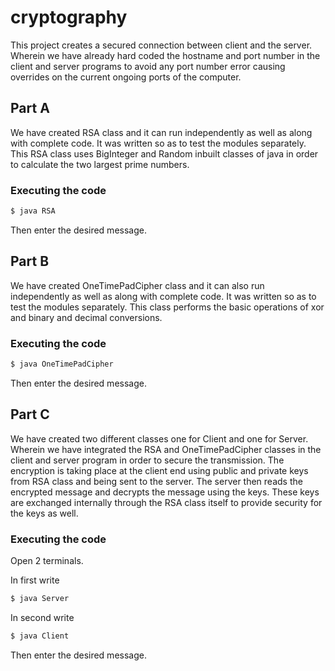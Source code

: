 # cryptography

This project creates a secured connection between client and the server. 
Wherein we have already hard coded the hostname and port number in the client 
and server programs to avoid any port number error causing 
overrides on the current ongoing ports of the computer. 

## Part A

We have created RSA class and it can run independently as well as along with complete code. 
It was written so as to test the modules separately. 
This RSA class uses BigInteger and Random inbuilt classes of java in order to calculate the two largest prime numbers. 

### Executing the code

```sh
$ java RSA
```
Then enter the desired message.

## Part B

We have created OneTimePadCipher class and it can also run independently as well as along with complete code. 
It was written so as to test the modules separately. 
This class performs the basic operations of xor and binary and decimal conversions.

### Executing the code

```sh
$ java OneTimePadCipher
```
Then enter the desired message.

## Part C

We have created two different classes one for Client and one for Server. 
Wherein we have integrated the RSA and OneTimePadCipher classes in the client and server program in order to secure the transmission. 
The encryption is taking place at the client end using public and private keys from RSA class and being sent to the server. 
The server then reads the encrypted message and decrypts the message using the keys. 
These keys are exchanged internally through the RSA class itself to provide security for the keys as well.

### Executing the code

Open 2 terminals.

In first write

```sh
$ java Server
```

In second write

```sh
$ java Client
```
Then enter the desired message.
